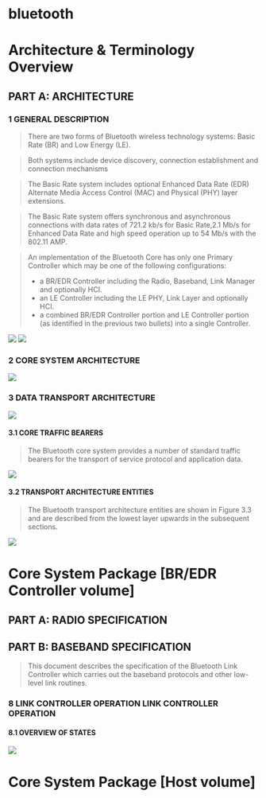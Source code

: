 **bluetooth**
==========================================


# **Architecture & Terminology Overview**

## PART A: ARCHITECTURE
### 1 GENERAL DESCRIPTION

> There are two forms of Bluetooth wireless technology systems: Basic Rate
(BR) and Low Energy (LE).

> Both systems include device discovery, connection
establishment and connection mechanisms

> The Basic Rate system includes optional Enhanced Data Rate (EDR) Alternate Media Access Control (MAC) and Physical (PHY) layer extensions.

> The Basic Rate system offers synchronous and asynchronous connections with data rates of 721.2 kb/s for Basic Rate,2.1 Mb/s for Enhanced Data Rate and high speed operation up to 54 Mb/s with the 802.11 AMP.

> An implementation of the Bluetooth Core has only one Primary Controller
which may be one of the following configurations:
>- a BR/EDR Controller including the Radio, Baseband, Link Manager and
optionally HCI.
>- an LE Controller including the LE PHY, Link Layer and optionally HCI.
>- a combined BR/EDR Controller portion and LE Controller portion (as
identified in the previous two bullets) into a single Controller.

![][Figure-1.1]
![][Figure-1.2]

### 2 CORE SYSTEM ARCHITECTURE
![][Figure-2.1]

### 3 DATA TRANSPORT ARCHITECTURE

![][Figure-3.1]

#### 3.1 CORE TRAFFIC BEARERS
> The Bluetooth core system provides a number of standard traffic bearers for
the transport of service protocol and application data.

![][Figure-3.2]

#### 3.2 TRANSPORT ARCHITECTURE ENTITIES
> The Bluetooth transport architecture entities are shown in Figure 3.3 and are
described from the lowest layer upwards in the subsequent sections.

![][Figure-3.3]


# **Core System Package [BR/EDR Controller volume]**
## PART A: RADIO SPECIFICATION
## PART B: BASEBAND SPECIFICATION
> This document describes the specification of the Bluetooth Link Controller which carries out the baseband protocols and other low- level link routines.

### 8 LINK CONTROLLER OPERATION LINK CONTROLLER OPERATION

#### 8.1 OVERVIEW OF STATES
![][Figure-8.1]

# **Core System Package [Host volume]**

[Figure-1.1]:Figure-1.1.png
[Figure-1.2]:Figure-1.2.png
[Figure-2.1]:Figure-2.1.png
[Figure-3.1]:Figure-3.1.png
[Figure-3.2]:Figure-3.2.png
[Figure-3.3]:Figure-3.3.png
[Figure-8.1]:Figure-8.1.png
